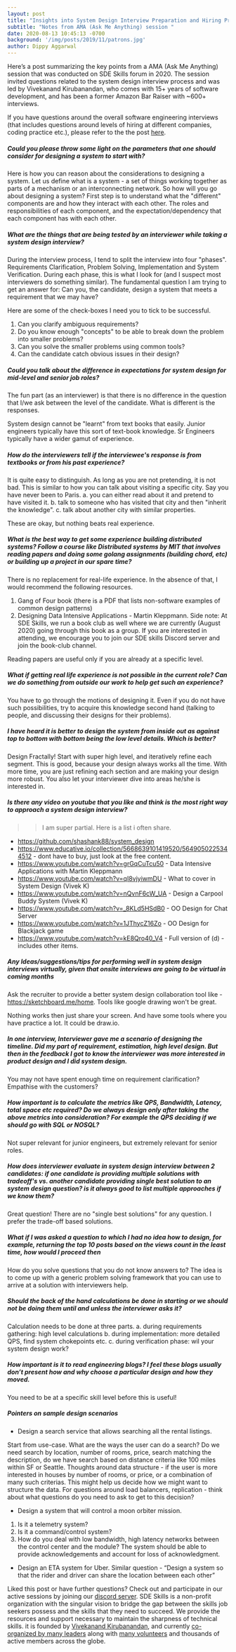 ```yaml
---
layout: post
title: "Insights into System Design Interview Preparation and Hiring Process"
subtitle: "Notes from AMA (Ask Me Anything) session "
date: 2020-08-13 10:45:13 -0700
background: '/img/posts/2019/11/patrons.jpg'
author: Dippy Aggarwal
---
```

Here’s a post summarizing the key points from a AMA (Ask Me Anything) session that was conducted on SDE Skills forum in 2020. The session invited questions related to the system design interview process and was led by Vivekanand Kirubanandan, who comes with 15+ years of software development, and has been a former Amazon Bar Raiser with ~600+ interviews.

If you have questions around the overall software engineering interviews (that includes questions around levels of hiring at different companies, coding practice etc.), please refer to the the post [here][7].

##### Could you please throw some light on the parameters that one should consider for designing a system to start with?

Here is how you can reason about the considerations to designing a system. Let us define what is a system - a set of things working together as parts of a mechanism or an interconnecting network. So how will you go about designing a system? First step is to understand what the "different" components are and how they interact with each other. The roles and responsibilities of each component, and the expectation/dependency that each component has with each other.

##### What are the things that are being tested by an interviewer while taking a system design interview?

During the interview process, I tend to split the interview into four "phases". Requirements Clarification, Problem Solving, Implementation and System Verification. During each phase, this is what I look for (and I suspect most interviewers do something similar). The fundamental question I am trying to get an answer for: Can you, the candidate, design a system that meets a requirement that we may have?

Here are some of the check-boxes I need you to tick to be successful.

1. Can you clarify ambiguous requirements?
2. Do you know enough "concepts" to be able to break down the problem into smaller problems?
3. Can you solve the smaller problems using common tools?
4. Can the candidate catch obvious issues in their design?

##### Could you talk about the difference in expectations for system design for mid-level and senior job roles?

The fun part (as an interviewer) is that there is no difference in the question that I/we ask between the level of the candidate. What is different is the responses.

System design cannot be "learnt" from text books that easily. Junior engineers typically have this sort of text-book knowledge. Sr Engineers typically have a wider gamut of experience.

##### How do the interviewers tell if the interviewee's response is from textbooks or from his past experience?

It is quite easy to distinguish. As long as you are not pretending, it is not bad. This is similar to how you can talk about visiting a specific city. Say you have never been to Paris.
a. you can either read about it and pretend to have visited it.
b. talk to someone who has visited that city and then "inherit the knowledge".
c. talk about another city with similar properties.

These are okay, but nothing beats real experience.

##### What is the best way to get some experience building distributed systems? Follow a course like Distributed systems by MIT that involves reading papers and doing some golang assignments (building chord, etc) or building up a project in our spare time?

There is no replacement for real-life experience. In the absence of that, I would recommend the following resources.

1. Gang of Four book (there is a PDF that lists non-software examples of common design patterns)
2. Designing Data Intensive Applications - Martin Kleppmann.
Side note: At SDE Skills, we run a book club as well where we are currently (August 2020) going through this book as a group. If you are interested in attending, we encourage you to join our SDE skills Discord server and join the book-club channel. 

Reading papers are useful only if you are already at a specific level.

##### What if getting real life experience is not possible in the current role? Can we do something from outside our work to help get such an experience?

You have to go through the motions of designing it. Even if you do not have such possibilities, try to acquire this knowledge second hand (talking to people, and discussing their designs for their problems).

##### I have heard it is better to design the system from inside out as against top to bottom with bottom being the low level details. Which is better?

Design Fractally! Start with super high level, and iteratively refine each segment. This is good, because your design always works all the time. With more time, you are just refining each section and are making your design more robust. You also let your interviewer dive into areas he/she is interested in.

##### Is there any video on youtube that you like and think is the most right way to approach a system design interview?

>> I am super partial. Here is a list i often share.

* <https://github.com/shashank88/system_design> 
* <https://www.educative.io/collection/5668639101419520/5649050225344512> - dont have to buy, just look at the free content.
* <https://www.youtube.com/watch?v=grGqCuTcu50> - Data Intensive Applications with Martin Kleppmann
* <https://www.youtube.com/watch?v=qI8vjyiwmDU> - What to cover in System Design (Vivek K)
* <https://www.youtube.com/watch?v=nQvnF6cW_UA> - Design a Carpool Buddy System (Vivek K)
* <https://www.youtube.com/watch?v=_8KLd5HSdB0> - OO Design for Chat Server
* <https://www.youtube.com/watch?v=1JThycZ16Zo> - OO Design for Blackjack game
* <https://www.youtube.com/watch?v=kE8Qro40_V4> - Full version of (d) - includes other items.

##### Any Ideas/suggestions/tips for performing well in system design interviews virtually, given that onsite interviews are going to be virtual in coming months

Ask the recruiter to provide a better system design collaboration tool like - <https://sketchboard.me/home>. Tools like google drawing won't be great.

Nothing works then just share your screen. And have some tools where you have practice a lot. It could be draw.io.

##### In one interview, Interviewer gave me a scenario of designing the timeline. Did my part of requirement, estimation, high level design. But then in the feedback I got to know the interviewer was more interested in product design and I did system design.

You may not have spent enough time on requirement clarification? Empathise with the customers?

##### How important is to calculate the metrics like QPS, Bandwidth, Latency, total space etc required? Do we always design only after taking the above metrics into consideration? For example the QPS deciding if we should go with SQL or NOSQL?

Not super relevant for junior engineers, but extremely relevant for senior roles.

##### How does interviewer evaluate in system design interview between 2 candidates: if one candidate is providing multiple solutions with tradeoff's vs. another candidate providing single best solution to an system design question? is it always good to list multiple approaches if we know them?

Great question! There are no "single best solutions" for any question. I prefer the trade-off based solutions.

##### What if I was asked a question to which I had no idea how to design, for example, returning the top 10 posts based on the views count in the least time, how would I proceed then

How do you solve questions that you do not know answers to? The idea is to come up with a generic problem solving framework that you can use to arrive at a solution with interviewers help.

##### Should the back of the hand calculations be done in starting or we should not be doing them until and unless the interviewer asks it?

Calculation needs to be done at three parts.
a. during requirements gathering: high level calculations
b. during implementation: more detailed QPS, find system chokepoints etc.
c. during verification phase: wil your system design work?

##### How important is it to read engineering blogs? I feel these blogs usually don’t present how and why choose a particular design and how they moved.

You need to be at a specific skill level before this is useful!

##### Pointers on sample design scenarios

* Design a search service that allows searching all the rental listings.

Start from use-case. What are the ways the user can do a search? Do we need search by location, number of rooms, price, search matching the description, do we have search based on distance criteria like 100 miles within SF or Seattle.
Thoughts around data structure - if the user is more interested in houses by number of rooms, or price, or a combination of many such criterias. This might help us decide how we might want to structure the data. 
For questions around load balancers, replication - think about what questions do you need to ask to get to this decision?

* Design a system that will control a moon orbiter mission.

1) Is it a telemetry system?
2) Is it a command/control system?
3) How do you deal with low bandwidth, high latency networks between the control center and the module? The system should be able to provide acknowledgements and account for loss of acknowledgment.

* Design an ETA system for Uber. Similar question - “Design a system so that the rider and driver can share the location between each other”

Liked this post or have further questions? Check out and participate in our active sessions by joining our [discord server][4]. SDE Skills is a non-profit organization with the singular vision to bridge the gap between the skills job seekers possess and the skills that they need to succeed. We provide the resources and support necessary to maintain the sharpness of technical skills. it is founded by [Vivekanand Kirubanandan][1], and currently [co-organized by many leaders][5] along with [many volunteers][6] and thousands of active members across the globe.

[1]: https://www.linkedin.com/in/vkirub
[4]: https://sdeskills.com/discord
[5]: https://www.sdeskills.com/about
[6]: https://www.sdeskills.com/presenters
[7]: https://beta.sdeskills.com/2020/04/03/ama-sdeinterviews.html